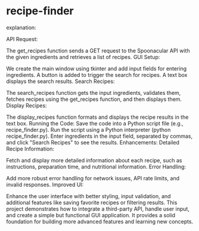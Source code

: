 # recipe-finder

explanation:

API Request:

The get_recipes function sends a GET request to the Spoonacular API with the given ingredients and retrieves a list of recipes.
GUI Setup:

We create the main window using tkinter and add input fields for entering ingredients.
A button is added to trigger the search for recipes.
A text box displays the search results.
Search Recipes:

The search_recipes function gets the input ingredients, validates them, fetches recipes using the get_recipes function, and then displays them.
Display Recipes:

The display_recipes function formats and displays the recipe results in the text box.
Running the Code:
Save the code into a Python script file (e.g., recipe_finder.py).
Run the script using a Python interpreter (python recipe_finder.py).
Enter ingredients in the input field, separated by commas, and click "Search Recipes" to see the results.
Enhancements:
Detailed Recipe Information:

Fetch and display more detailed information about each recipe, such as instructions, preparation time, and nutritional information.
Error Handling:

Add more robust error handling for network issues, API rate limits, and invalid responses.
Improved UI:

Enhance the user interface with better styling, input validation, and additional features like saving favorite recipes or filtering results.
This project demonstrates how to integrate a third-party API, handle user input, and create a simple but functional GUI application. It provides a solid foundation for building more advanced features and learning new concepts.
